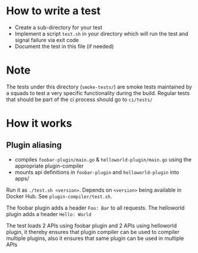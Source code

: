 # How to write a test
- Create a sub-directory for your test
- Implement a script `test.sh` in your directory which will run the test and signal failure via exit code
- Document the test in this file (if needed)

# Note
The tests under this directory (`smoke-tests/`) are smoke tests maintained by a squads
to test a very specific functionality during the build. Regular tests that should be part of the
ci process should go to `ci/tests/`

# How it works

## Plugin aliasing
- compiles `foobar-plugin/main.go` & `helloworld-plugin/main.go` using the appropriate plugin-compiler
- mounts api definitions in `foobar-plugin` and `helloworld-plugin` into apps/

Run it as `./test.sh <version>`. Depends on `<version>` being available in Docker Hub. See `plugin-compiler/test.sh`.

The foobar plugin adds a header `Foo: Bar` to all requests.
The helloworld plugin adds a header `Hello: World`

The test loads 2 APIs using foobar plugin and 2 APIs using helloworld plugin, it thereby ensures
that plugin compiler can be used to compiler multiple plugins, also it ensures that same plugin can be used in
multiple APIs

